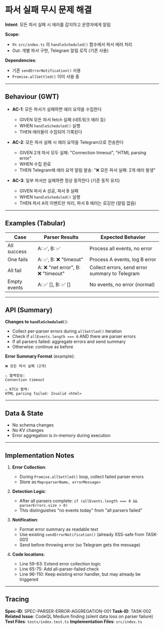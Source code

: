 # 파서 실패 무시 문제 해결

**Intent**: 모든 파서 실패 시 에러를 감지하고 운영자에게 알림

**Scope**:
- In: `src/index.ts` 의 `handleScheduled()` 함수에서 파서 에러 처리
- Out: 개별 파서 구현, Telegram 알림 로직 (기존 사용)

**Dependencies**:
- 기존 `sendErrorNotification()` 사용
- `Promise.allSettled()` 이미 사용 중

---

## Behaviour (GWT)

- **AC-1**: 모든 파서가 실패하면 에러 요약을 수집한다
  - GIVEN 모든 파서 fetch 실패 (네트워크 에러 등)
  - WHEN `handleScheduled()` 실행
  - THEN 에러들이 수집되어 기록된다

- **AC-2**: 모든 파서 실패 시 에러 요약을 Telegram으로 전송한다
  - GIVEN 2개 파서 모두 실패: "Connection timeout", "HTML parsing error"
  - WHEN 수집 완료
  - THEN Telegram에 에러 요약 알림 발송: "❌ 모든 파서 실패: 2개 에러 발생"

- **AC-3**: 일부 파서만 실패하면 정상 동작한다 (기존 동작 유지)
  - GIVEN 파서 A 성공, 파서 B 실패
  - WHEN `handleScheduled()` 실행
  - THEN 파서 A의 이벤트만 처리, 파서 B 에러는 로깅만 (알림 없음)

---

## Examples (Tabular)

| Case | Parser Results | Expected Behavior |
|------|---------------|----|
| All success | A: ✅, B: ✅ | Process all events, no error |
| One fails | A: ✅, B: ❌ "timeout" | Process A events, log B error |
| All fail | A: ❌ "net error", B: ❌ "timeout" | Collect errors, send error summary to Telegram |
| Empty events | A: ✅ [], B: ✅ [] | No events, no error (normal) |

---

## API (Summary)

**Changes to `handleScheduled()`**:
- Collect per-parser errors during `allSettled()` iteration
- Check if `allEvents.length === 0` AND there are parser errors
- If all parsers failed: aggregate errors and send summary
- Otherwise: continue as before

**Error Summary Format** (example):
```
❌ 모든 파서 실패 (2개)

⚠️ 혈액정보:
Connection timeout

⚠️ KTCU 혈액:
HTML parsing failed: Invalid <html>
```

---

## Data & State

- No schema changes
- No KV changes
- Error aggregation is in-memory during execution

---

## Implementation Notes

1. **Error Collection**:
   - During `Promise.allSettled()` loop, collect failed parser errors
   - Store as `Map<parserName, errorMessage>`

2. **Detection Logic**:
   - After all parsers complete: `if (allEvents.length === 0 && parserErrors.size > 0)`
   - This distinguishes "no events today" from "all parsers failed"

3. **Notification**:
   - Format error summary as readable text
   - Use existing `sendErrorNotification()` (already XSS-safe from TASK-001)
   - Send before throwing error (so Telegram gets the message)

4. **Code locations**:
   - Line 59-63: Extend error collection logic
   - Line 65-75: Add all-parser-failed check
   - Line 96-110: Keep existing error handler, but may already be triggered

---

## Tracing

**Spec-ID**: SPEC-PARSER-ERROR-AGGREGATION-001
**Task-ID**: TASK-002
**Related Issue**: CodeQL Medium finding (silent data loss on parser failure)
**Test Files**: `tests/index.test.ts`
**Implementation Files**: `src/index.ts`
